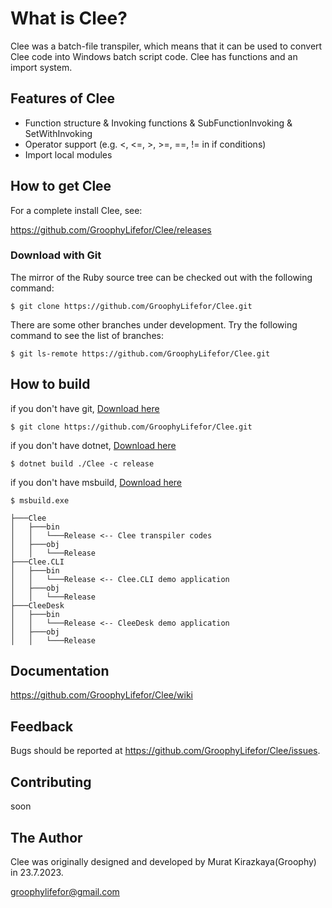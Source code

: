 # What is Clee?

Clee was a batch-file transpiler, which means that it can be used to convert Clee code into Windows batch script code. Clee has functions and an import system.

## Features of Clee

* Function structure & Invoking functions & SubFunctionInvoking & SetWithInvoking 
* Operator support (e.g. <, <=, >, >=, ==, != in if conditions)
* Import local modules

## How to get Clee

For a complete install Clee, see:

https://github.com/GroophyLifefor/Clee/releases

### Download with Git

The mirror of the Ruby source tree can be checked out with the following command:

    $ git clone https://github.com/GroophyLifefor/Clee.git

There are some other branches under development. Try the following command
to see the list of branches:

    $ git ls-remote https://github.com/GroophyLifefor/Clee.git


## How to build

if you don't have git, [Download here](https://git-scm.com/downloads)

    $ git clone https://github.com/GroophyLifefor/Clee.git

if you don't have dotnet, [Download here](https://dotnet.microsoft.com/en-us/download)

    $ dotnet build ./Clee -c release

if you don't have msbuild, [Download here](http://www.microsoft.com/en-us/download/confirmation.aspx?id=40760)

    $ msbuild.exe 

```
├───Clee
│   ├───bin
│   │   └───Release <-- Clee transpiler codes
│   ├───obj
│   │   └───Release
├───Clee.CLI
│   ├───bin
│   │   └───Release <-- Clee.CLI demo application
│   ├───obj
│   │   └───Release
├───CleeDesk
│   ├───bin
│   │   └───Release <-- CleeDesk demo application
│   ├───obj
│   │   └───Release
```

## Documentation

https://github.com/GroophyLifefor/Clee/wiki

## Feedback
Bugs should be reported at https://github.com/GroophyLifefor/Clee/issues. 

## Contributing

soon

## The Author

Clee was originally designed and developed by Murat Kirazkaya(Groophy) in 23.7.2023.

<groophylifefor@gmail.com>
